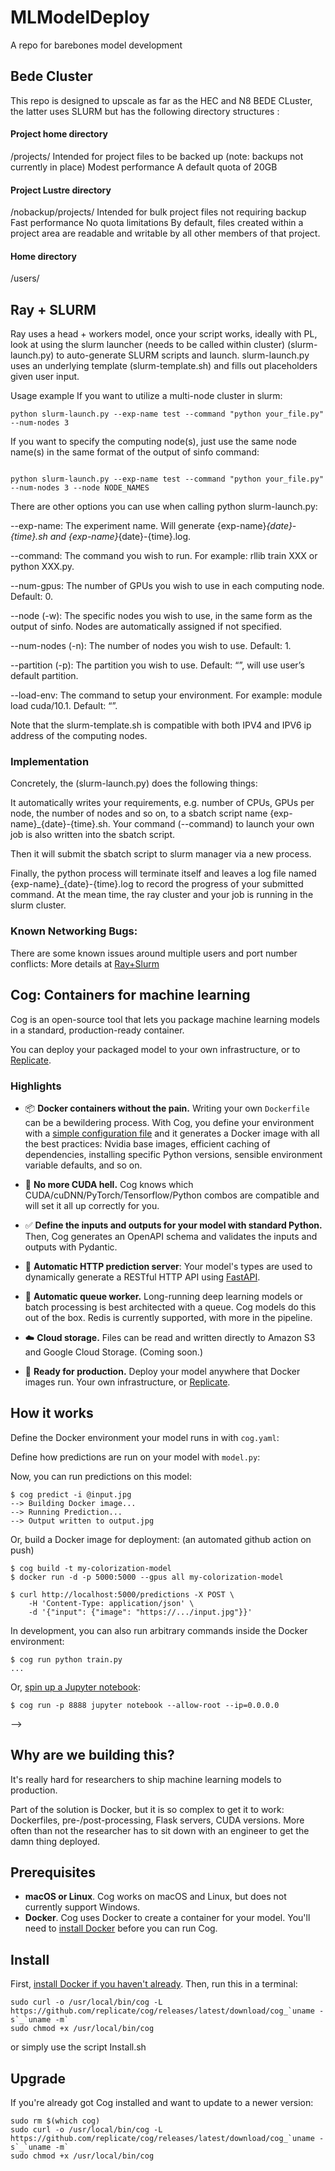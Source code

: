 # MLModelDeploy
A repo for barebones model development

## Bede Cluster
This repo is designed to upscale as far as the HEC and N8 BEDE CLuster, the latter uses SLURM but has the following directory structures :

#### Project home directory
/projects/<project>
Intended for project files to be backed up (note: backups not currently in place)
Modest performance
A default quota of 20GB

#### Project Lustre directory 
/nobackup/projects/<project>
Intended for bulk project files not requiring backup
Fast performance
No quota limitations
By default, files created within a project area are readable and writable by all other members of that project.

#### Home directory 
   /users/<user>


    
    
## Ray + SLURM

Ray uses a head + workers model, once your script works, ideally with PL, look at using the slurm launcher (needs to be called within cluster) (slurm-launch.py) to auto-generate SLURM scripts and launch. slurm-launch.py uses an underlying template (slurm-template.sh) and fills out placeholders given user input.

Usage example
If you want to utilize a multi-node cluster in slurm:

```
python slurm-launch.py --exp-name test --command "python your_file.py" --num-nodes 3

```


If you want to specify the computing node(s), just use the same node name(s) in the same format of the output of sinfo command:

```

python slurm-launch.py --exp-name test --command "python your_file.py" --num-nodes 3 --node NODE_NAMES

```


There are other options you can use when calling python slurm-launch.py:

--exp-name: The experiment name. Will generate {exp-name}_{date}-{time}.sh and {exp-name}_{date}-{time}.log.

--command: The command you wish to run. For example: rllib train XXX or python XXX.py.

--num-gpus: The number of GPUs you wish to use in each computing node. Default: 0.

--node (-w): The specific nodes you wish to use, in the same form as the output of sinfo. Nodes are automatically assigned if not specified.

--num-nodes (-n): The number of nodes you wish to use. Default: 1.

--partition (-p): The partition you wish to use. Default: “”, will use user’s default partition.

--load-env: The command to setup your environment. For example: module load cuda/10.1. Default: “”.

Note that the slurm-template.sh is compatible with both IPV4 and IPV6 ip address of the computing nodes.

### Implementation
Concretely, the (slurm-launch.py) does the following things:

It automatically writes your requirements, e.g. number of CPUs, GPUs per node, the number of nodes and so on, to a sbatch script name {exp-name}_{date}-{time}.sh. Your command (--command) to launch your own job is also written into the sbatch script.

Then it will submit the sbatch script to slurm manager via a new process.

Finally, the python process will terminate itself and leaves a log file named {exp-name}_{date}-{time}.log to record the progress of your submitted command. At the mean time, the ray cluster and your job is running in the slurm cluster.

### Known Networking Bugs:
There are some known issues around multiple users and port number conflicts: 
More details at [Ray+Slurm](https://docs.ray.io/en/master/cluster/slurm.html)

## Cog: Containers for machine learning

Cog is an open-source tool that lets you package machine learning models in a standard, production-ready container.

You can deploy your packaged model to your own infrastructure, or to [Replicate](https://replicate.com/).

### Highlights

- 📦 **Docker containers without the pain.** Writing your own `Dockerfile` can be a bewildering process. With Cog, you define your environment with a [simple configuration file](#how-it-works) and it generates a Docker image with all the best practices: Nvidia base images, efficient caching of dependencies, installing specific Python versions, sensible environment variable defaults, and so on.

- 🤬️ **No more CUDA hell.** Cog knows which CUDA/cuDNN/PyTorch/Tensorflow/Python combos are compatible and will set it all up correctly for you.

- ✅ **Define the inputs and outputs for your model with standard Python.** Then, Cog generates an OpenAPI schema and validates the inputs and outputs with Pydantic.

- 🎁 **Automatic HTTP prediction server**: Your model's types are used to dynamically generate a RESTful HTTP API using [FastAPI](https://fastapi.tiangolo.com/).

- 🥞 **Automatic queue worker.** Long-running deep learning models or batch processing is best architected with a queue. Cog models do this out of the box. Redis is currently supported, with more in the pipeline.

- ☁️ **Cloud storage.** Files can be read and written directly to Amazon S3 and Google Cloud Storage. (Coming soon.)

- 🚀 **Ready for production.** Deploy your model anywhere that Docker images run. Your own infrastructure, or [Replicate](https://replicate.com).

## How it works

Define the Docker environment your model runs in with `cog.yaml`:

Define how predictions are run on your model with `model.py`:

Now, you can run predictions on this model:

```
$ cog predict -i @input.jpg
--> Building Docker image...
--> Running Prediction...
--> Output written to output.jpg
```

Or, build a Docker image for deployment: (an automated github action on push)

```
$ cog build -t my-colorization-model
$ docker run -d -p 5000:5000 --gpus all my-colorization-model

$ curl http://localhost:5000/predictions -X POST \
    -H 'Content-Type: application/json' \
    -d '{"input": {"image": "https://.../input.jpg"}}'
```

In development, you can also run arbitrary commands inside the Docker environment:

```
$ cog run python train.py
...
```

Or, [spin up a Jupyter notebook](docs/notebooks.md):

```
$ cog run -p 8888 jupyter notebook --allow-root --ip=0.0.0.0
```
-->

## Why are we building this?

It's really hard for researchers to ship machine learning models to production.

Part of the solution is Docker, but it is so complex to get it to work: Dockerfiles, pre-/post-processing, Flask servers, CUDA versions. More often than not the researcher has to sit down with an engineer to get the damn thing deployed.

## Prerequisites

- **macOS or Linux**. Cog works on macOS and Linux, but does not currently support Windows.
- **Docker**. Cog uses Docker to create a container for your model. You'll need to [install Docker](https://docs.docker.com/get-docker/) before you can run Cog.

## Install

First, [install Docker if you haven't already](https://docs.docker.com/get-docker/). Then, run this in a terminal:

```
sudo curl -o /usr/local/bin/cog -L https://github.com/replicate/cog/releases/latest/download/cog_`uname -s`_`uname -m`
sudo chmod +x /usr/local/bin/cog
```
or simply use the script Install.sh

## Upgrade

If you're already got Cog installed and want to update to a newer version:

```
sudo rm $(which cog)
sudo curl -o /usr/local/bin/cog -L https://github.com/replicate/cog/releases/latest/download/cog_`uname -s`_`uname -m`
sudo chmod +x /usr/local/bin/cog
```
